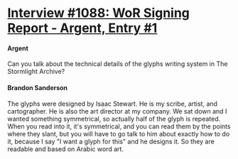 # [Interview #1088: WoR Signing Report - Argent, Entry #1](https://www.theoryland.com/intvmain.php?i=1088#1)

#### Argent

Can you talk about the technical details of the glyphs writing system in The Stormlight Archive?

#### Brandon Sanderson

The glyphs were designed by Isaac Stewart. He is my scribe, artist, and cartographer. He is also the art director at my company. We sat down and I wanted something symmetrical, so actually half of the glyph is repeated. When you read into it, it's symmetrical, and you can read them by the points where they slant, but you will have to go talk to him about exactly how to do it, because I say "I want a glyph for this" and he designs it. So they are readable and based on Arabic word art.

